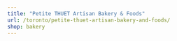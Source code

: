 ```yaml
---
title: "Petite THUET Artisan Bakery & Foods"
url: /toronto/petite-thuet-artisan-bakery-and-foods/
shop: bakery
---
```

